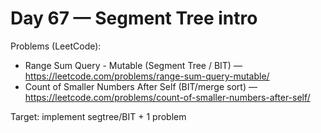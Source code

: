 # Day 67 — Segment Tree intro

Problems (LeetCode):
- Range Sum Query - Mutable (Segment Tree / BIT) — https://leetcode.com/problems/range-sum-query-mutable/
- Count of Smaller Numbers After Self (BIT/merge sort) — https://leetcode.com/problems/count-of-smaller-numbers-after-self/

Target: implement segtree/BIT + 1 problem
